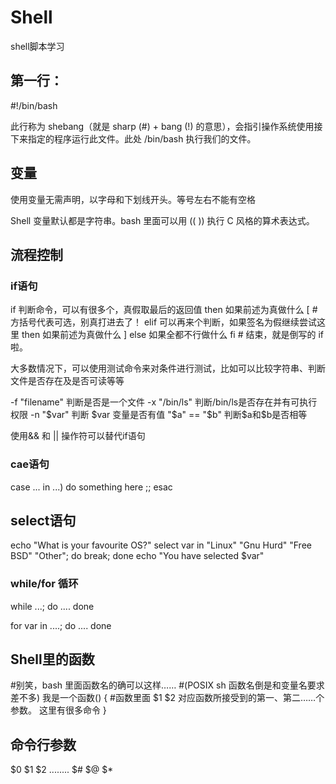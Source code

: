 # Shell
shell脚本学习

## 第一行：

#!/bin/bash

此行称为 shebang（就是 sharp (#) + bang (!) 的意思），会指引操作系统使用接下来指定的程序运行此文件。此处 /bin/bash 执行我们的文件。

## 变量

使用变量无需声明，以字母和下划线开头。等号左右不能有空格

Shell 变量默认都是字符串。bash 里面可以用 (( )) 执行 C 风格的算术表达式。

## 流程控制

### if语句

if 
  判断命令，可以有很多个，真假取最后的返回值
then
  如果前述为真做什么
[ # 方括号代表可选，别真打进去了！
elif
  可以再来个判断，如果签名为假继续尝试这里
then
  如果前述为真做什么 ]
else
  如果全都不行做什么
fi # 结束，就是倒写的 if 啦。

大多数情况下，可以使用测试命令来对条件进行测试，比如可以比较字符串、判断文件是否存在及是否可读等等

-f "filename"
判断是否是一个文件
-x "/bin/ls"
判断/bin/ls是否存在并有可执行权限
-n "$var"
判断 $var 变量是否有值
"$a" == "$b"
判断$a和$b是否相等

使用&& 和 || 操作符可以替代if语句

### cae语句

case ... in
   ...) do something here 
   ;;
esac

## select语句

echo "What is your favourite OS?"
select var in "Linux" "Gnu Hurd" "Free BSD" "Other"; do
  break;
done
echo "You have selected $var"

### while/for 循环

while ...; do
   ....
done

for var in ....; do
   ....
done

## Shell里的函数

#别笑，bash 里面函数名的确可以这样……
#(POSIX sh 函数名倒是和变量名要求差不多)
我是一个函数() {
  #函数里面 $1 $2 对应函数所接受到的第一、第二……个参数。
  这里有很多命令
}

## 命令行参数

$0 $1 $2 ........
$# $@ $*






















